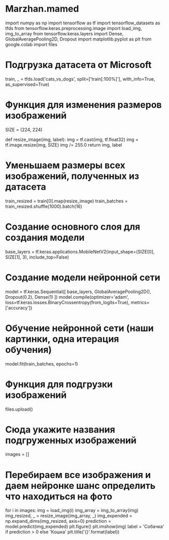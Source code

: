 # Marzhan.mamed
import numpy as np
import tensorflow as tf
import tensorflow_datasets as tfds
from tensorflow.keras.preprocessing.image import load_img, img_to_array
from tensorflow.keras.layers import Dense, GlobalAveragePooling2D, Dropout
import matplotlib.pyplot as plt
from google.colab import files

# Подгрузка датасета от Microsoft
train, _ = tfds.load('cats_vs_dogs', split=['train[:100%]'], with_info=True, as_supervised=True)

# Функция для изменения размеров изображений
SIZE = (224, 224)

def resize_image(img, label):
	img = tf.cast(img, tf.float32)
	img = tf.image.resize(img, SIZE)
	img /= 255.0
	return img, label
	

# Уменьшаем размеры всех изображений, полученных из датасета
train_resized = train[0].map(resize_image)
train_batches = train_resized.shuffle(1000).batch(16)

# Создание основного слоя для создания модели
base_layers = tf.keras.applications.MobileNetV2(input_shape=(SIZE[0], SIZE[1], 3), include_top=False)

# Создание модели нейронной сети
model = tf.keras.Sequential([
	base_layers,
	GlobalAveragePooling2D(),
	Dropout(0.2),
	Dense(1)
])
model.compile(optimizer='adam', loss=tf.keras.losses.BinaryCrossentropy(from_logits=True), metrics=['accuracy'])

# Обучение нейронной сети (наши картинки, одна итерация обучения)
model.fit(train_batches, epochs=1)

# Функция для подгрузки изображений
files.upload()


# Сюда укажите названия подгруженных изображений
images = []

# Перебираем все изображения и даем нейронке шанс определить что находиться на фото
for i in images:
	img = load_img(i)
	img_array = img_to_array(img)
	img_resized, _ = resize_image(img_array, _)
	img_expended = np.expand_dims(img_resized, axis=0)
	prediction = model.predict(img_expended)
	plt.figure()
	plt.imshow(img)
	label = 'Собачка' if prediction > 0 else 'Кошка'
	plt.title('{}'.format(label))
